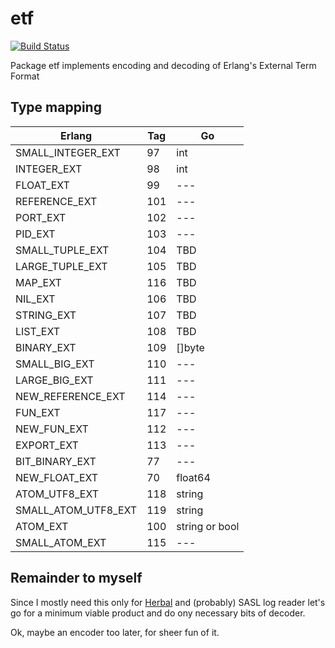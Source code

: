 # etf
[![Build Status](https://github.com/eiri/etf/workflows/build/badge.svg)](https://github.com/eiri/etf/actions)

Package etf implements encoding and decoding of Erlang's External Term Format

## Type mapping

Erlang              | Tag | Go
------------------- | --- | -------
SMALL_INTEGER_EXT   |  97 | int
INTEGER_EXT         |  98 | int
FLOAT_EXT           |  99 | ---
REFERENCE_EXT       | 101 | ---
PORT_EXT            | 102 | ---
PID_EXT             | 103 | ---
SMALL_TUPLE_EXT     | 104 | TBD
LARGE_TUPLE_EXT     | 105 | TBD
MAP_EXT             | 116 | TBD
NIL_EXT             | 106 | TBD
STRING_EXT          | 107 | TBD
LIST_EXT            | 108 | TBD
BINARY_EXT          | 109 | []byte
SMALL_BIG_EXT       | 110 | ---
LARGE_BIG_EXT       | 111 | ---
NEW_REFERENCE_EXT   | 114 | ---
FUN_EXT             | 117 | ---
NEW_FUN_EXT         | 112 | ---
EXPORT_EXT          | 113 | ---
BIT_BINARY_EXT      |  77 | ---
NEW_FLOAT_EXT       |  70 | float64
ATOM_UTF8_EXT       | 118 | string
SMALL_ATOM_UTF8_EXT | 119 | string
ATOM_EXT            | 100 | string or bool
SMALL_ATOM_EXT      | 115 | ---

## Remainder to myself

Since I mostly need this only for [Herbal](https://github.com/eiri/herbal)
and (probably) SASL log reader let's go for a minimum viable product
and do ony necessary bits of decoder.

Ok, maybe an encoder too later, for sheer fun of it.
